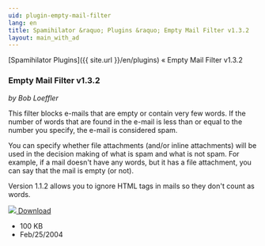 ```yaml
---
uid: plugin-empty-mail-filter
lang: en
title: Spamihilator &raquo; Plugins &raquo; Empty Mail Filter v1.3.2
layout: main_with_ad
---
```


[Spamihilator Plugins]({{ site.url }}/en/plugins) &laquo; Empty Mail Filter v1.3.2

### Empty Mail Filter v1.3.2

_by Bob Loeffler_

This filter blocks e-mails that are empty or contain very few words. If the number of words that are found in the e-mail is less than or equal to the number you specify, the e-mail is considered spam.

You can specify whether file attachments (and/or inline attachments) will be used in the decision making of what is spam and what is not spam. For example, if a mail doesn't have any words, but it has a file attachment, you can say that the mail is empty (or not).

Version 1.1.2 allows you to ignore HTML tags in mails so they don't count as words.

<div class="downloadsection">
<a href="http://www.peaktopeak.com/spamihilator/emptymailfilter_1_3_2.exe" class="radius button left" id="download-button"><img src="{{site.url}}/images/download-arrow.png"> Download</a>
<ul id="download-notes">
<li>100 KB</li>
<li>Feb/25/2004</li>
</ul>
</div>

